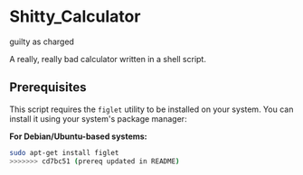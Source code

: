 # Shitty_Calculator
guilty as charged

A really, really bad calculator written in a shell script.



## Prerequisites

This script requires the `figlet` utility to be installed on your system.
You can install it using your system's package manager:

**For Debian/Ubuntu-based systems:**
```bash
sudo apt-get install figlet
>>>>>>> cd7bc51 (prereq updated in README)
